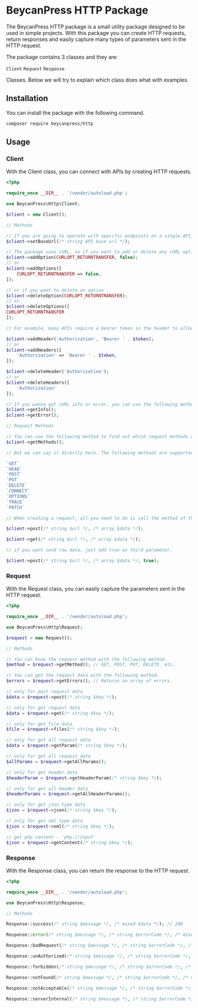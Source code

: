 # BeycanPress HTTP Package

The BeycanPress HTTP package is a small utility package designed to be used in simple projects. With this package you can create HTTP requests, return responses and easily capture many types of parameters sent in the HTTP request.

The package contains 3 classes and they are:

`Client`
`Request`
`Response`

Classes. Below we will try to explain which class does what with examples.

## Installation

You can install the package with the following command.

```bash
composer require beycanpress/http
```

## Usage

### Client

With the Client class, you can connect with APIs by creating HTTP requests.

```php
<?php

require_once __DIR__ . '/vendor/autoload.php';

use BeycanPress\Http\Client;

$client = new Client();

// Methods

// If you are going to operate with specific endpoints on a single API, you can define a base URL.
$client->setBaseUrl(/* string API base url */);

// The package uses cURL, so if you want to add or delete any cURL option, you can use the following methods. Also, "CURLOPT_RETURNTRANSFER" in the example is "true" by default. If you need to make it "false", you need to use it as follows.
$client->addOption(CURLOPT_RETURNTRANSFER, false);
// or
$client->addOptions([
    CURLOPT_RETURNTRANSFER => false,
]);

// or if you want to delete an option
$client->deleteOption(CURLOPT_RETURNTRANSFER);
// or
$client->deleteOptions([
CURLOPT_RETURNTRANSFER
]);

// For example, many APIs require a bearer token in the header to allow access to the API. If you want to add or delete a header data, you can use the following methods.

$client->addHeader('Authorization', 'Bearer ' . $token);
// or
$client->addHeaders([
    'Authorization' => 'Bearer ' . $token,
]);

$client->deleteHeader('Authorization');
// or
$client->deleteHeaders([
    'Authorization'
]);

// If you wanna get cURL info or error, you can use the following methods.
$client->getInfo();
$client->getError();

// Request Methods

// You can use the following method to find out which request methods are accepted.
$client->getMethods();

// But we can say it directly here. The following methods are supported.

`GET`
`HEAD`
`POST`
`PUT`
`DELETE`
`CONNECT`
`OPTIONS`
`TRACE`
`PATCH`

// When creating a request, all you need to do is call the method of the request type, for example POST and GET are given below.

$client->post(/* string $url */, /* array $data */);

$client->get(/* string $url */, /* array $data */);

// if you want send raw data, just add true as third parameter.

$client->post(/* string $url */, /* array $data */, true);
```

 ### Request

With the Request class, you can easily capture the parameters sent in the HTTP request.

```php
<?php

require_once __DIR__ . '/vendor/autoload.php';

use BeycanPress\Http\Request;

$request = new Request();

// Methods

// You can know the request method with the following method.
$method = $request->getMethod(); // GET, POST, PUT, DELETE, etc.

// You can get the request data with the following method.
$errors = $request->getErrors(); // Returns an array of errors.

// only for post request data
$data = $request->post(/* string $key */); 

// only for get request data
$data = $request->get(/* string $key */);

// only for get file data
$file = $request->files(/* string $key */);

// only for get all request data
$data = $request->getParam(/* string $key */);

// only for get all request data
$allParams = $request->getAllParams();

// only for get header data
$headerParam = $request->getHeaderParam(/* string $key */);

// only for get all header data
$headerParams = $request->getAllHeaderParams();

// only for get json type data
$json = $request->json(/* string $key */); 

// only for get xml type data
$json = $request->xml(/* string $key */); 

// get php content - 'php://input'
$json = $request->getContent(/* string $key */); 
```	

### Response

With the Response class, you can return the response to the HTTP request.

```php
<?php

require_once __DIR__ . '/vendor/autoload.php';

use BeycanPress\Http\Response;

// Methods

Response::success(/* string $message */, /* mixed $data */); // 200

Response::error(/* string $message */, /* string $errorCode */, /* mixed $data */, /* int $responseCode */); // $responseCode default: 200

Response::badRequest(/* string $message */, /* string $errorCode */, /* mixed $data */); // 400

Response::unAuthorized(/* string $message */, /* string $errorCode */, /* mixed $data */); // 401

Response::forbidden(/* string $message */, /* string $errorCode */, /* mixed $data */); // 403

Response::notFound(/* string $message */, /* string $errorCode */, /* mixed $data */); // 404

Response::notAcceptable(/* string $message */, /* string $errorCode */, /* mixed $data */); // 406

Response::serverInternal(/* string $message */, /* string $errorCode */, /* mixed $data */); // 500
```
